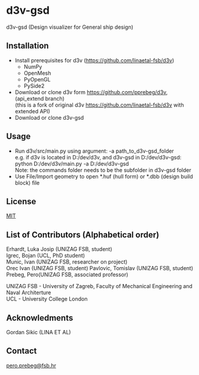 # d3v-gsd

d3v-gsd (Design visualizer for General ship design)

## Installation

- Install prerequisites for d3v (https://github.com/linaetal-fsb/d3v)
    + NumPy
    + OpenMesh
    + PyOpenGL
    + PySide2
- Download or clone d3v form https://github.com/pprebeg/d3v, (api_extend branch) <br>
  (this is a fork of original d3v https://github.com/linaetal-fsb/d3v with extended API)
- Download or clone d3v-gsd

## Usage

- Run d3v/src/main.py using argument: -a path_to_d3v-gsd_folder<br>e.g. if d3v is located in D:/dev/d3v, and d3v-gsd in D:/dev/d3v-gsd: <br>
  python D:/dev/d3v/main.py -a D:/dev/d3v-gsd\
  Note: the commands folder needs to be the subfolder in d3v-gsd folder
- Use File/Import geometry to open *.huf (hull form) or *.dbb (design build block) file

## License
[MIT](https://choosealicense.com/licenses/mit/)

## List of Contributors (Alphabetical order)

Erhardt, Luka Josip (UNIZAG FSB, student)  
Igrec, Bojan (UCL, PhD student)  
Munic, Ivan (UNIZAG FSB, researcher on project)  
Orec Ivan (UNIZAG FSB, student)
Pavlovic, Tomislav (UNIZAG FSB, student)  
Prebeg, Pero(UNIZAG FSB, associated professor)  

UNIZAG FSB - University of Zagreb, Faculty of Mechanical Engineering and Naval Architerture  
UCL - University College London

## Acknowledments

Gordan Sikic (LINA ET AL)

## Contact

pero.prebeg@fsb.hr

